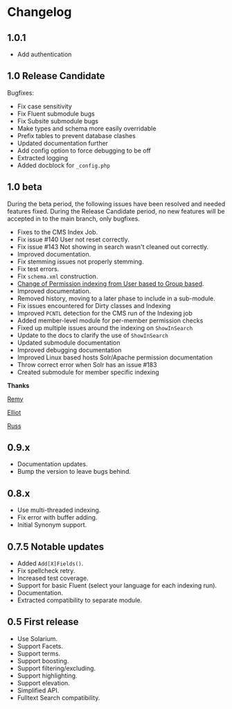 # Changelog

## 1.0.1

- Add authentication

## 1.0 Release Candidate

Bugfixes:
- Fix case sensitivity
- Fix Fluent submodule bugs
- Fix Subsite submodule bugs
- Make types and schema more easily overridable
- Prefix tables to prevent database clashes
- Updated documentation further
- Add config option to force debugging to be off
- Extracted logging
- Added docblock for `_config.php`

## 1.0 beta

During the beta period, the following issues have been resolved and needed features fixed. 
During the Release Candidate period, no new features will be accepted in to the main branch, only bugfixes.

- Fixes to the CMS Index Job.
- Fix issue #140 User not reset correctly.
- Fix issue #143 Not showing in search wasn't cleaned out correctly.
- Improved documentation.
- Fix stemming issues not properly stemming.
- Fix test errors.
- Fix `schema.xml` construction.
- [Change of Permission indexing from User based to Group based](../10-View-Permissions.md).
- Improved documentation.
- Removed history, moving to a later phase to include in a sub-module.
- Fix issues encountered for Dirty classes and Indexing
- Improved `PCNTL` detection for the CMS run of the Indexing job
- Added member-level module for per-member permission checks
- Fixed up multiple issues around the indexing on `ShowInSearch`
- Update to the docs to clarify the use of `ShowInSearch`
- Updated submodule documentation
- Improved debugging documentation
- Improved Linux based hosts Solr/Apache permission documentation
- Throw correct error when Solr has an issue #183 
- Created submodule for member specific indexing

**Thanks**

[Remy](https://github.com/rvxd)

[Elliot](https://github.com/elliot-sawyer)

[Russ](https://github.com/phptek)

## 0.9.x

- Documentation updates.
- Bump the version to leave bugs behind.

## 0.8.x

- Use multi-threaded indexing.
- Fix error with buffer adding.
- Initial Synonym support.

## 0.7.5 Notable updates

- Added `Add[X]Fields()`.
- Fix spellcheck retry.
- Increased test coverage.
- Support for basic Fluent (select your language for each indexing run).
- Documentation.
- Extracted compatibility to separate module.

## 0.5 First release

- Use Solarium.
- Support Facets.
- Support terms.
- Support boosting.
- Support filtering/excluding.
- Support highlighting.
- Support elevation.
- Simplified API.
- Fulltext Search compatibility.
